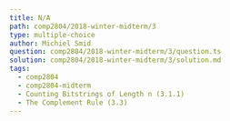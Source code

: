 ```yaml
---
title: N/A
path: comp2804/2018-winter-midterm/3
type: multiple-choice
author: Michiel Smid
question: comp2804/2018-winter-midterm/3/question.ts
solution: comp2804/2018-winter-midterm/3/solution.md
tags:
  - comp2804
  - comp2804-midterm
  - Counting Bitstrings of Length n (3.1.1)
  - The Complement Rule (3.3)
---
```

